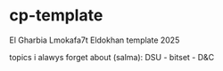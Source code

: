 # cp-template
El Gharbia Lmokafa7t Eldokhan template 2025

topics i alawys forget about (salma):
DSU - bitset - D&C
